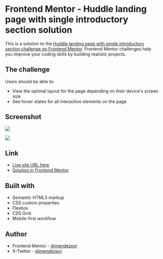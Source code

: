 # Frontend Mentor - Huddle landing page with single introductory section solution

This is a solution to the [Huddle landing page with single introductory section challenge on Frontend Mentor](https://www.frontendmentor.io/challenges/huddle-landing-page-with-a-single-introductory-section-B_2Wvxgi0). Frontend Mentor challenges help you improve your coding skills by building realistic projects. 


## The challenge

Users should be able to:

- View the optimal layout for the page depending on their device's screen size
- See hover states for all interactive elements on the page

## Screenshot

![](./assets/screenshots/mobile.avif)

![](./assets/screenshots/desktop.avif)

## Link

- [Live site URL here](https://mendezpvi.github.io/fem-huddle-intro-section/)
- [Solution in Frontend Mentor](https://www.frontendmentor.io/solutions/huddle-landing-page-with-single-introductory-section-solution-hR1tU_seWA)

## Built with

- Semantic HTML5 markup
- CSS custom properties
- Flexbox
- CSS Grid
- Mobile-first workflow

## Author
- Frontend Mentor - [@mendezpvi](https://www.frontendmentor.io/profile/mendezpvi)
- X-Twitter - [@mendezpvi](https://x.com/mendezpvi)

